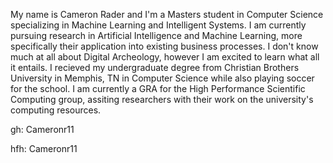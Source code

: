 My name is Cameron Rader and I'm a Masters student in Computer Science specializing in Machine Learning and Intelligent Systems. I am currently pursuing research in Artificial Intelligence and Machine Learning,
more specifically their application into existing business processes. I don't know much at all about Digital Archeology, however I am excited to learn what all it entails. I recieved my undergraduate degree from 
Christian Brothers University in Memphis, TN in Computer Science while also playing soccer for the school. I am currently a GRA for the High Performance Scientific Computing group, assiting researchers with their work
on the university's computing resources. 


gh: Cameronr11

hfh: Cameronr11
